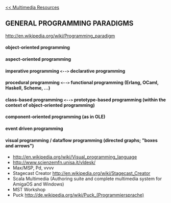 [<< Multimedia Resources](MultimediaResources.md)

## GENERAL PROGRAMMING PARADIGMS ##

http://en.wikipedia.org/wiki/Programming_paradigm

#### object-oriented programming ####
#### aspect-oriented programming ####
#### imperative programming `<-->` declarative programming ####
#### procedural programming `<-->` functional programming (Erlang, OCaml, Haskell, Scheme, ...) ####
#### class-based programming `<-->` prototype-based programming (within the context of object-oriented programming) ####
#### component-oriented programming (as in OLE) ####
#### event driven programming ####
#### visual programming / dataflow programming (directed graphs; "boxes and arrows") ####
  * http://en.wikipedia.org/wiki/Visual_programming_language
  * http://www.scienzemfn.unisa.it/vldesk/
  * Max/MSP, Pd, vvvv
  * Stagecast Creator http://en.wikipedia.org/wiki/Stagecast_Creator
  * Scala Multimedia (Authoring suite and complete multimedia system for AmigaOS and Windows)
  * MST Workshop
  * Puck http://de.wikipedia.org/wiki/Puck_(Programmiersprache)